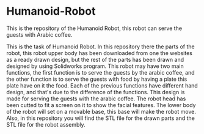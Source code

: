 # Humanoid-Robot

This is the repository of the Humanoid Robot, this robot can serve the guests with Arabic coffee.

This is the task of Humanoid Robot. In this repository there the parts of the robot, this robot upper body has been downloaded
from one the websites as a ready drawn design, but the rest of the parts has been drawn and designed by using Solidworks program.
This robot may have two main functions, the first function is to serve the guests by the arabic coffee, and the other function is
to serve the guests with food by having a plate this plate have on it the food. Each of the previous functions have different hand
design, and that's due to the difference of the functions. This design is made for serving the guests with the arabic coffee. The 
robot head has been cutted to fit a screen on it to show the facial features. The lower body of the robot will set on a movable 
base, this base will make the robot move. Also, in this repository you will find the STL file for the drawn parts and the STL file
for the robot assembly.
